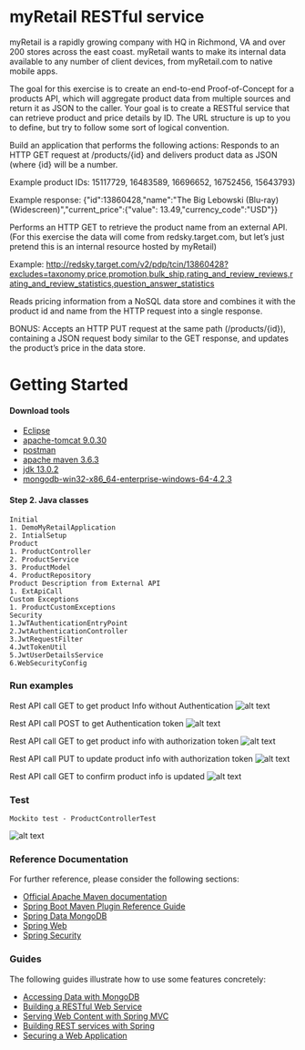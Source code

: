 # myRetail RESTful service

myRetail is a rapidly growing company with HQ in Richmond, VA and over 200 stores across the east coast. myRetail wants to make its internal data available to any number of client devices, from myRetail.com to native mobile apps.
 
The goal for this exercise is to create an end-to-end Proof-of-Concept for a products API, which will aggregate product data from multiple sources and return it as JSON to the caller. 
Your goal is to create a RESTful service that can retrieve product and price details by ID. The URL structure is up to you to define, but try to follow some sort of logical convention.

Build an application that performs the following actions: 
Responds to an HTTP GET request at /products/{id} and delivers product data as JSON (where {id} will be a number. 

Example product IDs: 15117729, 16483589, 16696652, 16752456, 15643793) 

Example response: {"id":13860428,"name":"The Big Lebowski (Blu-ray) (Widescreen)","current_price":{"value": 13.49,"currency_code":"USD"}}

Performs an HTTP GET to retrieve the product name from an external API. (For this exercise the data will come from redsky.target.com, but let’s just pretend this is an internal resource hosted by myRetail)  

Example: http://redsky.target.com/v2/pdp/tcin/13860428?excludes=taxonomy,price,promotion,bulk_ship,rating_and_review_reviews,rating_and_review_statistics,question_answer_statistics

Reads pricing information from a NoSQL data store and combines it with the product id and name from the HTTP request into a single response.  

BONUS: Accepts an HTTP PUT request at the same path (/products/{id}), containing a JSON request body similar to the GET response, and updates the product’s price in the data store.  




# Getting Started

#### Download tools
*	[Eclipse](https://www.eclipse.org/downloads/)
*	[apache-tomcat 9.0.30](https://tomcat.apache.org/download-90.cgi)
*	[postman](https://www.postman.com/downloads/)
*	[apache maven 3.6.3](https://maven.apache.org/download.cgi)
*	[jdk 13.0.2](https://www.oracle.com/java/technologies/javase-jdk13-downloads.html)
*	[mongodb-win32-x86_64-enterprise-windows-64-4.2.3](https://www.mongodb.com/download-center)

#### Step 2. Java classes
	
	Initial
	1. DemoMyRetailApplication
	2. IntialSetup
	Product
	1. ProductController 
	2. ProductService
	3. ProductModel 
	4. ProductRepository
	Product Description from External API
	1. ExtApiCall
	Custom Exceptions
	1. ProductCustomExceptions
	Security
	1.JwTAuthenticationEntryPoint
	2.JwtAuthenticationController
	3.JwtRequestFilter
	4.JwtTokenUtil 
	5.JwtUserDetailsService
	6.WebSecurityConfig

### Run examples

Rest API call GET to get product Info without Authentication
![alt text](https://github.com/AshuKoolkarni/Practice2/blob/master/Demo-myRetail/Demo-myRetail/Get%20prod%20with%20noAuth.png)

Rest API call POST to get Authentication token
![alt text](https://github.com/AshuKoolkarni/Practice2/blob/master/Demo-myRetail/Demo-myRetail/Authenticate.png)

Rest API call GET to get product info with authorization token 
![alt text](https://github.com/AshuKoolkarni/Practice2/blob/master/Demo-myRetail/Demo-myRetail/Get%20prod%20with%20Auth.png)

Rest API call PUT to update product info with authorization token 
![alt text](https://github.com/AshuKoolkarni/Practice2/blob/master/Demo-myRetail/Demo-myRetail/PUT%20prod%20price.png)

Rest API call GET to confirm product info is updated
![alt text](https://github.com/AshuKoolkarni/Practice2/blob/master/Demo-myRetail/Demo-myRetail/Confirm%20put.png)



### Test
	
	Mockito test - ProductControllerTest
![alt text](https://github.com/AshuKoolkarni/Practice2/blob/master/Demo-myRetail/Demo-myRetail/Unit%20test%20result.png)

### Reference Documentation
For further reference, please consider the following sections:

* [Official Apache Maven documentation](https://maven.apache.org/guides/index.html)
* [Spring Boot Maven Plugin Reference Guide](https://docs.spring.io/spring-boot/docs/2.2.4.RELEASE/maven-plugin/)
* [Spring Data MongoDB](https://docs.spring.io/spring-boot/docs/2.2.4.RELEASE/reference/htmlsingle/#boot-features-mongodb)
* [Spring Web](https://docs.spring.io/spring-boot/docs/2.2.4.RELEASE/reference/htmlsingle/#boot-features-developing-web-applications)
* [Spring Security](https://docs.spring.io/spring-boot/docs/2.2.4.RELEASE/reference/htmlsingle/#boot-features-security)

### Guides
The following guides illustrate how to use some features concretely:

* [Accessing Data with MongoDB](https://spring.io/guides/gs/accessing-data-mongodb/)
* [Building a RESTful Web Service](https://spring.io/guides/gs/rest-service/)
* [Serving Web Content with Spring MVC](https://spring.io/guides/gs/serving-web-content/)
* [Building REST services with Spring](https://spring.io/guides/tutorials/bookmarks/)
* [Securing a Web Application](https://spring.io/guides/gs/securing-web/)


